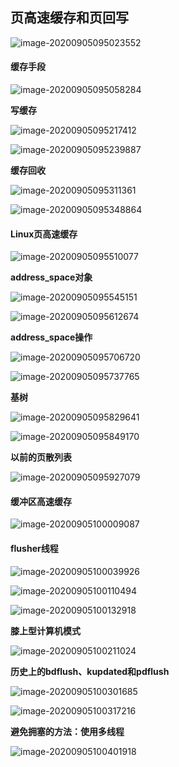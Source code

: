 ## 页高速缓存和页回写

![image-20200905095023552](页高速缓存和页回写.assets/image-20200905095023552.png)



#### 缓存手段

![image-20200905095058284](页高速缓存和页回写.assets/image-20200905095058284.png)

**写缓存**

![image-20200905095217412](页高速缓存和页回写.assets/image-20200905095217412.png)

![image-20200905095239887](页高速缓存和页回写.assets/image-20200905095239887.png)

**缓存回收**

![image-20200905095311361](页高速缓存和页回写.assets/image-20200905095311361.png)

![image-20200905095348864](页高速缓存和页回写.assets/image-20200905095348864.png)



#### Linux页高速缓存

![image-20200905095510077](页高速缓存和页回写.assets/image-20200905095510077.png)

**address_space对象**

![image-20200905095545151](页高速缓存和页回写.assets/image-20200905095545151.png)

![image-20200905095612674](页高速缓存和页回写.assets/image-20200905095612674.png)

**address_space操作**

![image-20200905095706720](页高速缓存和页回写.assets/image-20200905095706720.png)

![image-20200905095737765](页高速缓存和页回写.assets/image-20200905095737765.png)

**基树**

![image-20200905095829641](页高速缓存和页回写.assets/image-20200905095829641.png)

![image-20200905095849170](页高速缓存和页回写.assets/image-20200905095849170.png)

**以前的页散列表**

![image-20200905095927079](页高速缓存和页回写.assets/image-20200905095927079.png)



#### 缓冲区高速缓存

![image-20200905100009087](页高速缓存和页回写.assets/image-20200905100009087.png)



#### flusher线程

![image-20200905100039926](页高速缓存和页回写.assets/image-20200905100039926.png)

![image-20200905100110494](页高速缓存和页回写.assets/image-20200905100110494.png)

![image-20200905100132918](页高速缓存和页回写.assets/image-20200905100132918.png)

**膝上型计算机模式**

![image-20200905100211024](页高速缓存和页回写.assets/image-20200905100211024.png)

**历史上的bdflush、kupdated和pdflush**

![image-20200905100301685](页高速缓存和页回写.assets/image-20200905100301685.png)

![image-20200905100317216](页高速缓存和页回写.assets/image-20200905100317216.png)

**避免拥塞的方法：使用多线程**

![image-20200905100401918](页高速缓存和页回写.assets/image-20200905100401918.png)



